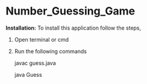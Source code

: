 # Number_Guessing_Game
**Installation:**
To install this application follow the steps,
1. Open terminal or cmd 
2. Run the following commands

   javac guess.java

   java Guess
